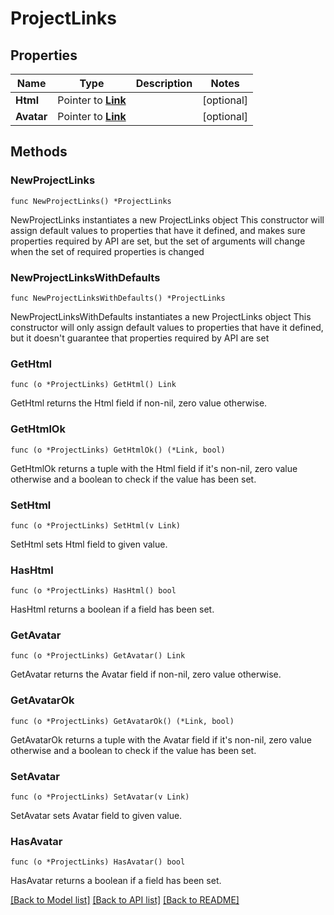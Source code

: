 # ProjectLinks

## Properties

Name | Type | Description | Notes
------------ | ------------- | ------------- | -------------
**Html** | Pointer to [**Link**](Link.md) |  | [optional] 
**Avatar** | Pointer to [**Link**](Link.md) |  | [optional] 

## Methods

### NewProjectLinks

`func NewProjectLinks() *ProjectLinks`

NewProjectLinks instantiates a new ProjectLinks object
This constructor will assign default values to properties that have it defined,
and makes sure properties required by API are set, but the set of arguments
will change when the set of required properties is changed

### NewProjectLinksWithDefaults

`func NewProjectLinksWithDefaults() *ProjectLinks`

NewProjectLinksWithDefaults instantiates a new ProjectLinks object
This constructor will only assign default values to properties that have it defined,
but it doesn't guarantee that properties required by API are set

### GetHtml

`func (o *ProjectLinks) GetHtml() Link`

GetHtml returns the Html field if non-nil, zero value otherwise.

### GetHtmlOk

`func (o *ProjectLinks) GetHtmlOk() (*Link, bool)`

GetHtmlOk returns a tuple with the Html field if it's non-nil, zero value otherwise
and a boolean to check if the value has been set.

### SetHtml

`func (o *ProjectLinks) SetHtml(v Link)`

SetHtml sets Html field to given value.

### HasHtml

`func (o *ProjectLinks) HasHtml() bool`

HasHtml returns a boolean if a field has been set.

### GetAvatar

`func (o *ProjectLinks) GetAvatar() Link`

GetAvatar returns the Avatar field if non-nil, zero value otherwise.

### GetAvatarOk

`func (o *ProjectLinks) GetAvatarOk() (*Link, bool)`

GetAvatarOk returns a tuple with the Avatar field if it's non-nil, zero value otherwise
and a boolean to check if the value has been set.

### SetAvatar

`func (o *ProjectLinks) SetAvatar(v Link)`

SetAvatar sets Avatar field to given value.

### HasAvatar

`func (o *ProjectLinks) HasAvatar() bool`

HasAvatar returns a boolean if a field has been set.


[[Back to Model list]](../README.md#documentation-for-models) [[Back to API list]](../README.md#documentation-for-api-endpoints) [[Back to README]](../README.md)


